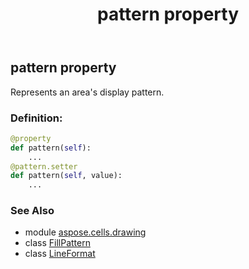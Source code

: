 ﻿---
title: pattern property
second_title: Aspose.Cells for Python via .NET API References
description: 
type: docs
weight: 250
url: /aspose.cells.drawing/lineformat/pattern/
is_root: false
---

## pattern property


Represents an area's display pattern.
### Definition:
```python
@property
def pattern(self):
    ...
@pattern.setter
def pattern(self, value):
    ...
```

### See Also
* module [aspose.cells.drawing](../../)
* class [FillPattern](/cells/python-net/aspose.cells.drawing/fillpattern)
* class [LineFormat](/cells/python-net/aspose.cells.drawing/lineformat)
